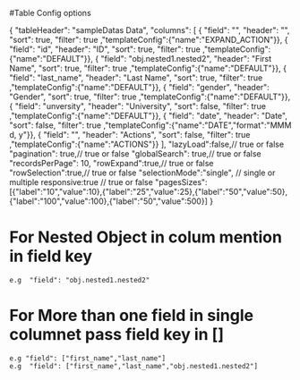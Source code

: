 
#Table Config options

{
        "tableHeader": "sampleDatas Data",
        "columns": [
          { "field": "", "header": "", "sort": true, "filter": true ,"templateConfig":{"name":"EXPAND_ACTION"}},
          { "field": "id", "header": "ID", "sort": true, "filter": true ,"templateConfig":{"name":"DEFAULT"}},
          { "field": "obj.nested1.nested2", "header": "First Name", "sort": true, "filter": true ,"templateConfig":{"name":"DEFAULT"}},
          { "field": "last_name", "header": "Last Name", "sort": true, "filter": true ,"templateConfig":{"name":"DEFAULT"}},
          { "field": "gender", "header": "Gender", "sort": true, "filter": true ,"templateConfig":{"name":"DEFAULT"}},
          { "field": "unversity", "header": "University", "sort": false, "filter": true ,"templateConfig":{"name":"DEFAULT"}},
          { "field": "date", "header": "Date", "sort": false, "filter": true ,"templateConfig":{"name":"DATE","format":"MMM d, y"}},
          { "field": "", "header": "Actions", "sort": false, "filter": true ,"templateConfig":{"name":"ACTIONS"}}
        ],
        "lazyLoad":false,// true or false
        "pagination": true,// true or false
        "globalSearch": true,// true or false
        "recordsPerPage": 10,
        "rowExpand":true,// true or false
        "rowSelection":true,// true or false
        "selectionMode":"single", // single or multiple 
        responsive:true     // true or false
        "pagesSizes":[{"label":"10","value":10},{"label":"25","value":25},{"label":"50","value":50},{"label":"100","value":100},{"label":"50","value":500}]
    }


# For Nested Object in colum mention in field key 
    e.g  "field": "obj.nested1.nested2"
	
# For More than one field in single columnet pass field key in []  
    e.g "field": ["first_name","last_name"]
    e.g  "field": ["first_name","last_name","obj.nested1.nested2"]  

	
	